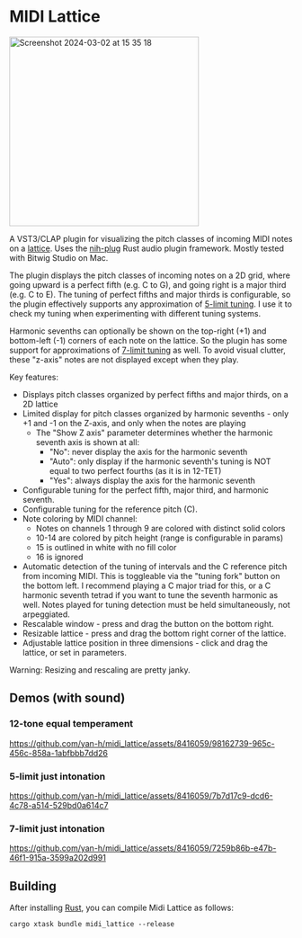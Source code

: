 # MIDI Lattice

<img width="337" alt="Screenshot 2024-03-02 at 15 35 18" src="https://github.com/yan-h/midi_lattice/assets/8416059/45b425c4-228f-4053-a8c3-23beecc04104">

A VST3/CLAP plugin for visualizing the pitch classes of incoming MIDI notes on a [lattice](https://en.wikipedia.org/wiki/Lattice_(music)). Uses the [nih-plug](https://github.com/robbert-vdh/nih-plug) Rust audio plugin framework. Mostly tested with Bitwig Studio on Mac.

The plugin displays the pitch classes of incoming notes on a 2D grid, where going upward is a perfect fifth (e.g. C to G), and going right is a major third (e.g. C to E). The tuning of perfect fifths and major thirds is configurable, so the plugin effectively supports any approximation of [5-limit tuning](https://en.wikipedia.org/wiki/Five-limit_tuning). I use it to check my tuning when experimenting with different tuning systems.

Harmonic sevenths can optionally be shown on the top-right (+1) and bottom-left (-1) corners of each note on the lattice. So the plugin has some support for approximations of [7-limit tuning](https://en.wikipedia.org/wiki/7-limit_tuning) as well. To avoid visual clutter, these "z-axis" notes are not displayed except when they play.

Key features:
- Displays pitch classes organized by perfect fifths and major thirds, on a 2D lattice
- Limited display for pitch classes organized by harmonic sevenths - only +1 and -1 on the Z-axis, and only when the notes are playing 
    - The "Show Z axis" parameter determines whether the harmonic seventh axis is shown at all:
        - "No": never display the axis for the harmonic seventh
        - "Auto": only display if the harmonic seventh's tuning is NOT equal to two perfect fourths (as it is in 12-TET)
        - "Yes": always display the axis for the harmonic seventh
- Configurable tuning for the perfect fifth, major third, and harmonic seventh.
- Configurable tuning for the reference pitch (C).
- Note coloring by MIDI channel:
    - Notes on channels 1 through 9 are colored with distinct solid colors
    - 10-14 are colored by pitch height (range is configurable in params)
    - 15 is outlined in white with no fill color
    - 16 is ignored
- Automatic detection of the tuning of intervals and the C reference pitch from incoming MIDI. This is toggleable via the "tuning fork" button on the bottom left. I recommend playing a C major triad for this, or a C harmonic seventh tetrad if you want to tune the seventh harmonic as well. Notes played for tuning detection must be held simultaneously, not arpeggiated.
- Rescalable window - press and drag the button on the bottom right.
- Resizable lattice - press and drag the bottom right corner of the lattice.
- Adjustable lattice position in three dimensions - click and drag the lattice, or set in parameters.

Warning: Resizing and rescaling are pretty janky.

## Demos (with sound)
### 12-tone equal temperament

https://github.com/yan-h/midi_lattice/assets/8416059/98162739-965c-456c-858a-1abfbbb7dd26

### 5-limit just intonation

https://github.com/yan-h/midi_lattice/assets/8416059/7b7d17c9-dcd6-4c78-a514-529bd0a614c7

### 7-limit just intonation

https://github.com/yan-h/midi_lattice/assets/8416059/7259b86b-e47b-46f1-915a-3599a202d991

## Building

After installing [Rust](https://rustup.rs/), you can compile Midi Lattice as follows:

```shell
cargo xtask bundle midi_lattice --release
```
